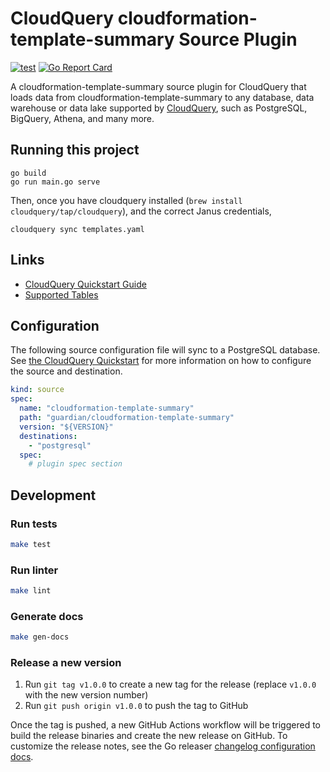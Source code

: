 # CloudQuery cloudformation-template-summary Source Plugin

[![test](https://github.com/guardian/cq-source-cloudformation-template-summary/actions/workflows/test.yaml/badge.svg)](https://github.com/guardian/cq-source-cloudformation-template-summary/actions/workflows/test.yaml)
[![Go Report Card](https://goreportcard.com/badge/github.com/guardian/cq-source-cloudformation-template-summary)](https://goreportcard.com/report/github.com/guardian/cq-source-cloudformation-template-summary)

A cloudformation-template-summary source plugin for CloudQuery that loads data from cloudformation-template-summary to any database, data warehouse or data lake supported by [CloudQuery](https://www.cloudquery.io/), such as PostgreSQL, BigQuery, Athena, and many more.

## Running this project
```
go build
go run main.go serve
```

Then, once you have cloudquery installed (`brew install cloudquery/tap/cloudquery`), and the correct Janus credentials,

```
cloudquery sync templates.yaml
```

## Links

 - [CloudQuery Quickstart Guide](https://www.cloudquery.io/docs/quickstart)
 - [Supported Tables](docs/tables/README.md)


## Configuration

The following source configuration file will sync to a PostgreSQL database. See [the CloudQuery Quickstart](https://www.cloudquery.io/docs/quickstart) for more information on how to configure the source and destination.

```yaml
kind: source
spec:
  name: "cloudformation-template-summary"
  path: "guardian/cloudformation-template-summary"
  version: "${VERSION}"
  destinations:
    - "postgresql"
  spec:
    # plugin spec section
```

## Development

### Run tests

```bash
make test
```

### Run linter

```bash
make lint
```

### Generate docs

```bash
make gen-docs
```

### Release a new version

1. Run `git tag v1.0.0` to create a new tag for the release (replace `v1.0.0` with the new version number)
2. Run `git push origin v1.0.0` to push the tag to GitHub  

Once the tag is pushed, a new GitHub Actions workflow will be triggered to build the release binaries and create the new release on GitHub.
To customize the release notes, see the Go releaser [changelog configuration docs](https://goreleaser.com/customization/changelog/#changelog).
